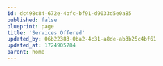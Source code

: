 ```yaml
---
id: dc498c84-672e-4bfc-bf91-d9033d5e0a85
published: false
blueprint: page
title: 'Services Offered'
updated_by: 06b22383-0ba2-4c31-a8de-ab3b25c4bf61
updated_at: 1724905784
parent: home
---
```

